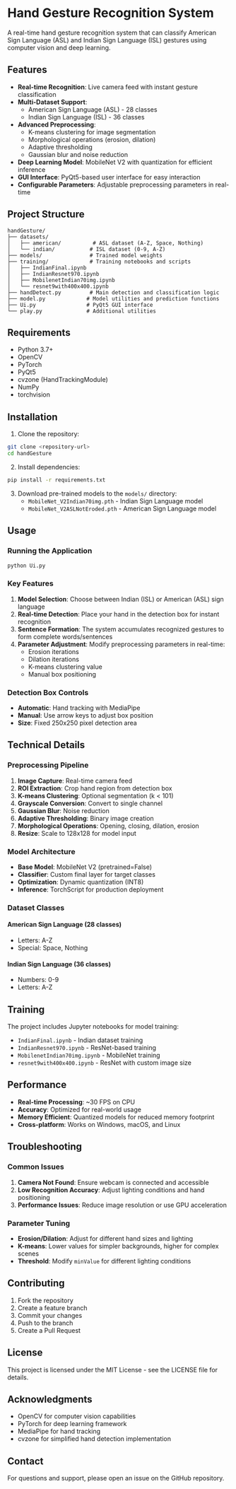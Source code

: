 # Hand Gesture Recognition System

A real-time hand gesture recognition system that can classify American Sign Language (ASL) and Indian Sign Language (ISL) gestures using computer vision and deep learning.

## Features

- **Real-time Recognition**: Live camera feed with instant gesture classification
- **Multi-Dataset Support**: 
  - American Sign Language (ASL) - 28 classes
  - Indian Sign Language (ISL) - 36 classes
- **Advanced Preprocessing**: 
  - K-means clustering for image segmentation
  - Morphological operations (erosion, dilation)
  - Adaptive thresholding
  - Gaussian blur and noise reduction
- **Deep Learning Model**: MobileNet V2 with quantization for efficient inference
- **GUI Interface**: PyQt5-based user interface for easy interaction
- **Configurable Parameters**: Adjustable preprocessing parameters in real-time

## Project Structure

```
handGesture/
├── datasets/
│   ├── american/          # ASL dataset (A-Z, Space, Nothing)
│   └── indian/           # ISL dataset (0-9, A-Z)
├── models/               # Trained model weights
├── training/             # Training notebooks and scripts
│   ├── IndianFinal.ipynb
│   ├── IndianResnet970.ipynb
│   ├── MobilenetIndian70img.ipynb
│   └── resnet9with400x400.ipynb
├── handDetect.py         # Main detection and classification logic
├── model.py             # Model utilities and prediction functions
├── Ui.py                # PyQt5 GUI interface
└── play.py              # Additional utilities
```

## Requirements

- Python 3.7+
- OpenCV
- PyTorch
- PyQt5
- cvzone (HandTrackingModule)
- NumPy
- torchvision

## Installation

1. Clone the repository:
```bash
git clone <repository-url>
cd handGesture
```

2. Install dependencies:
```bash
pip install -r requirements.txt
```

3. Download pre-trained models to the `models/` directory:
   - `MobileNet_V2Indian70img.pth` - Indian Sign Language model
   - `MobileNet_V2ASLNotEroded.pth` - American Sign Language model

## Usage

### Running the Application

```bash
python Ui.py
```

### Key Features

1. **Model Selection**: Choose between Indian (ISL) or American (ASL) sign language
2. **Real-time Detection**: Place your hand in the detection box for instant recognition
3. **Sentence Formation**: The system accumulates recognized gestures to form complete words/sentences
4. **Parameter Adjustment**: Modify preprocessing parameters in real-time:
   - Erosion iterations
   - Dilation iterations
   - K-means clustering value
   - Manual box positioning

### Detection Box Controls

- **Automatic**: Hand tracking with MediaPipe
- **Manual**: Use arrow keys to adjust box position
- **Size**: Fixed 250x250 pixel detection area

## Technical Details

### Preprocessing Pipeline

1. **Image Capture**: Real-time camera feed
2. **ROI Extraction**: Crop hand region from detection box
3. **K-means Clustering**: Optional segmentation (k < 101)
4. **Grayscale Conversion**: Convert to single channel
5. **Gaussian Blur**: Noise reduction
6. **Adaptive Thresholding**: Binary image creation
7. **Morphological Operations**: Opening, closing, dilation, erosion
8. **Resize**: Scale to 128x128 for model input

### Model Architecture

- **Base Model**: MobileNet V2 (pretrained=False)
- **Classifier**: Custom final layer for target classes
- **Optimization**: Dynamic quantization (INT8)
- **Inference**: TorchScript for production deployment

### Dataset Classes

#### American Sign Language (28 classes)
- Letters: A-Z
- Special: Space, Nothing

#### Indian Sign Language (36 classes)
- Numbers: 0-9
- Letters: A-Z

## Training

The project includes Jupyter notebooks for model training:
- `IndianFinal.ipynb` - Indian dataset training
- `IndianResnet970.ipynb` - ResNet-based training
- `MobilenetIndian70img.ipynb` - MobileNet training
- `resnet9with400x400.ipynb` - ResNet with custom image size

## Performance

- **Real-time Processing**: ~30 FPS on CPU
- **Accuracy**: Optimized for real-world usage
- **Memory Efficient**: Quantized models for reduced memory footprint
- **Cross-platform**: Works on Windows, macOS, and Linux

## Troubleshooting

### Common Issues

1. **Camera Not Found**: Ensure webcam is connected and accessible
2. **Low Recognition Accuracy**: Adjust lighting conditions and hand positioning
3. **Performance Issues**: Reduce image resolution or use GPU acceleration

### Parameter Tuning

- **Erosion/Dilation**: Adjust for different hand sizes and lighting
- **K-means**: Lower values for simpler backgrounds, higher for complex scenes
- **Threshold**: Modify `minValue` for different lighting conditions

## Contributing

1. Fork the repository
2. Create a feature branch
3. Commit your changes
4. Push to the branch
5. Create a Pull Request

## License

This project is licensed under the MIT License - see the LICENSE file for details.

## Acknowledgments

- OpenCV for computer vision capabilities
- PyTorch for deep learning framework
- MediaPipe for hand tracking
- cvzone for simplified hand detection implementation

## Contact

For questions and support, please open an issue on the GitHub repository. 